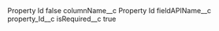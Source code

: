 <?xml version="1.0" encoding="UTF-8"?>
<CustomMetadata xmlns="http://soap.sforce.com/2006/04/metadata" xmlns:xsi="http://www.w3.org/2001/XMLSchema-instance" xmlns:xsd="http://www.w3.org/2001/XMLSchema">
    <label>Property Id</label>
    <protected>false</protected>
    <values>
        <field>columnName__c</field>
        <value xsi:type="xsd:string">Property Id</value>
    </values>
    <values>
        <field>fieldAPIName__c</field>
        <value xsi:type="xsd:string">property_Id__c</value>
    </values>
    <values>
        <field>isRequired__c</field>
        <value xsi:type="xsd:boolean">true</value>
    </values>
</CustomMetadata>
